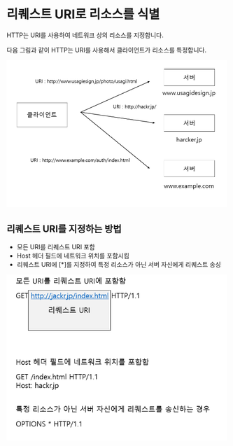 # 리퀘스트 URI로 리소스를 식별
HTTP는 URI를 사용하여 네트워크 상의 리소스를 지정합니다.

다음 그림과 같이 HTTP는 URI를 사용해서 클라이언트가 리소스를 특정합니다.

![img.png](img.png)

## 리퀘스트 URI를 지정하는 방법
- 모든 URI를 리퀘스트 URI 포함
- Host 헤더 필드에 네트워크 위치를 포함시킴
- 리퀘스트 URI에 [*]를 지정하여 특정 리소스가 아닌 서버 자신에게 리퀘스트 송싱

![img_2.png](img_2.png)

